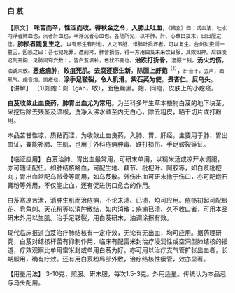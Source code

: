 ### 白    芨

【原文】  **味苦而辛，性涩而收。得秋金之令，入肺止吐血**，<small>《摘玄》曰：试血法，吐水内浮者肺血也，沉者肝血也，半浮沉者心血也。各随所见，以羊肺、肝、心蘸白芨末，日日服之佳。</small>**肺损者能复生之**。<small>以有形生有形也。人之五脏，惟肺叶损坏者，可以复生。台州狱吏悯一重囚，囚感之曰：吾七犯死罪，遭刑拷，肺皆损伤，得一方用白芨末米饮日服，其效如神。后四凌迟剖开胸，见肺间窍穴数十，皆白芨填补，色犹不变也。</small>**治跌打折骨**，<small>酒服二钱。</small>**汤火灼伤**，<small>油调未敷。</small>**恶疮痈肿**，**败疽死肌。去腐逐瘀生新**，**除面上皯皰**<sup>（1）</sup>，<small>皯音干，去声，面黑气。皰音炮，面疮也。</small>**涂手足皲裂，令人肌滑**。**紫石英为使**。**畏杏仁**。**反乌头**。
​    
【讲解】 （1)皯皰：皯（gǎn，敢），面色黝黑。皰，同疱，皮肤上的小疙瘩。
    
**白芨收敛止血良药**，**肺胃出血尤为常用**。为兰科多年生草本植物白芨的地下块茎。采挖后除去残茎及须根，洗净入沸水煮至内无白心，除去粗皮，晒干切片或打粉用。
    
本品苦甘性凉，质粘而涩，为收敛止血良药，入肺、胃、肝经。主要用于肺、胃出血证，兼能补肺、生肌，也用于外科疮痈肿毒、跌打损伤、手足皲裂等证。
    
【临证应用】   白芨治肺、胃出血最常用，可研末单用，以糯米汤或凉开水调服，亦可随证配伍。如肺结核咯血，可配生地、藕节、枇杷叶、阿胶等，如白芨枇杷丸；胃出血常配乌贼骨等同用，如乌芨散。外伤出血可研末撒于伤口，亦可配煅石膏粉等外用，不仅能止血，还有促进伤口愈合的作用。
     
白芨寒凉苦泄，消肿生肌而治疮痈，不论未溃、已溃，均可应用。疮疡初起可配银花、皂角刺、天花粉等以消肿散结，如内消散；疮痈已溃、久不收口者，可用本品研末外用以生肌。治手足皲裂，用白芨研末，油调涂擦有效。
     
现代临床报道白芨治疗肺结核有一定疗效，无论有无出血，均可应用。据药理研究，白芨对结核杆菌有抑制作用，临床有配雷米封治疗浸润性或空洞型肺结核的报道，疗效观察比单用雷米封或单用白芨为好。亦可用以治疗支气管扩张出血者，长期服用，确有疗效。还有用白芨粉局部外敷，治疗结核性瘘管，效亦显著。

【用量用法】  3-10克，煎服。研末服，每次1.5-3克。外用适量。传统认为本品忌与乌头配用。
